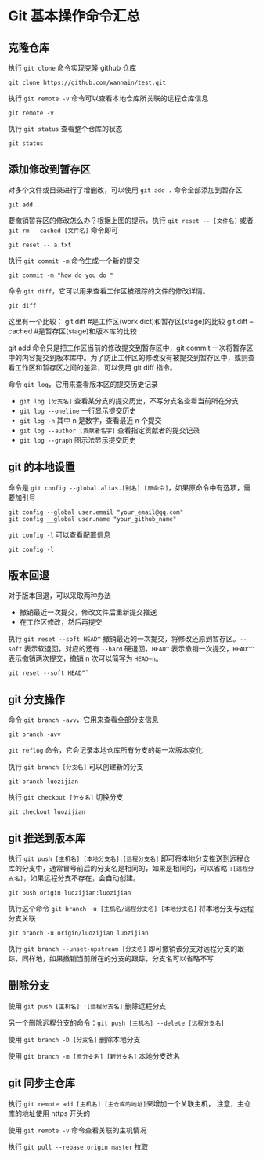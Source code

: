 # Git 基本操作命令汇总

## 克隆仓库

执行 `git clone` 命令实现克隆 github 仓库

```shell
git clone https://github.com/wannain/test.git
```

执行 `git remote -v` 命令可以查看本地仓库所关联的远程仓库信息

```shell
git remote -v
```

执行 `git status` 查看整个仓库的状态

```shell
git status
```

## 添加修改到暂存区

对多个文件或目录进行了增删改，可以使用 `git add .` 命令全部添加到暂存区

```shell
git add .
```

要撤销暂存区的修改怎么办？根据上图的提示，执行 `git reset -- [文件名]` 或者 `git rm --cached [文件名]` 命令即可

```shell
git reset -- a.txt
```

执行 `git commit -m` 命令生成一个新的提交

```shell
git commit -m "how do you do "
```


命令 `git diff`，它可以用来查看工作区被跟踪的文件的修改详情。

```shell
git diff
```

这里有一个比较：
git diff #是工作区(work dict)和暂存区(stage)的比较
git diff –cached #是暂存区(stage)和版本库的比较

git add 命令只是把工作区当前的修改提交到暂存区中，git commit 一次将暂存区中的内容提交到版本库中。为了防止工作区的修改没有被提交到暂存区中，或则查看工作区和暂存区之间的差异，可以使用 git diff 指令。

命令 `git log`，它用来查看版本区的提交历史记录

- `git log [分支名]` 查看某分支的提交历史，不写分支名查看当前所在分支
- `git log --oneline` 一行显示提交历史
- `git log -n` 其中 n 是数字，查看最近 n 个提交
- `git log --author [贡献者名字]` 查看指定贡献者的提交记录
- `git log --graph` 图示法显示提交历史

## git 的本地设置

命令是 `git config --global alias.[别名] [原命令]`，如果原命令中有选项，需要加引号

```shell
git config --global user.email "your_email@qq.com"
git config __global user.name "your_github_name"
```

`git config -l` 可以查看配置信息

```shell
git config -l
```

## 版本回退

对于版本回退，可以采取两种办法

+ 撤销最近一次提交，修改文件后重新提交推送
+ 在工作区修改，然后再提交

执行 `git reset --soft HEAD^` 撤销最近的一次提交，将修改还原到暂存区。`--soft` 表示软退回，对应的还有 `--hard` 硬退回，`HEAD^` 表示撤销一次提交，`HEAD^^` 表示撤销两次提交，撤销 n 次可以简写为 `HEAD~n`。

```shell
git reset --soft HEAD^`
```

## git 分支操作

命令 `git branch -avv`，它用来查看全部分支信息

```shell
git branch -avv
```

`git reflog` 命令，它会记录本地仓库所有分支的每一次版本变化

执行 `git branch [分支名]` 可以创建新的分支

```shell
git branch luozijian
```

执行 `git checkout [分支名]` 切换分支

```shell
git checkout luozijian
```

## git 推送到版本库

执行 `git push [主机名] [本地分支名]:[远程分支名]` 即可将本地分支推送到远程仓库的分支中，通常冒号前后的分支名是相同的，如果是相同的，可以省略 `:[远程分支名]`，如果远程分支不存在，会自动创建。

```shell
git push origin luozijian:luozijian
```

执行这个命令 `git branch -u [主机名/远程分支名] [本地分支名]` 将本地分支与远程分支关联

```shell
git branch -u origin/luozijian luozijian
```

执行 `git branch --unset-upstream [分支名]` 即可撤销该分支对远程分支的跟踪，同样地，如果撤销当前所在的分支的跟踪，分支名可以省略不写

## 删除分支

使用 `git push [主机名] :[远程分支名]` 删除远程分支

另一个删除远程分支的命令：`git push [主机名] --delete [远程分支名]`

使用 `git branch -D [分支名]` 删除本地分支

使用 `git branch -m [原分支名] [新分支名]` 本地分支改名

## git 同步主仓库

执行 `git remote add [主机名] [主仓库的地址]`来增加一个关联主机，
注意，主仓库的地址使用 https 开头的

使用 `git remote -v` 命令查看关联的主机情况

执行 `git pull --rebase origin master` 拉取